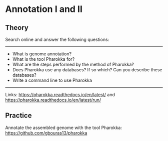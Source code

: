 # Annotation I and II

## Theory

Search online and answer the following questions:

----

- What is genome annotation?
- What is the tool Pharokka for?
- What are the steps performed by the method of Pharokka?
- Does Pharokka use any databases? If so which? Can you describe these databases?  
- Write a command line to use Pharokka

----

Links: https://pharokka.readthedocs.io/en/latest/ and https://pharokka.readthedocs.io/en/latest/run/

## Practice

Annotate the assembled genome with the tool Pharokka: https://github.com/gbouras13/pharokka
